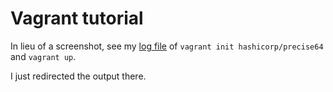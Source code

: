 # Vagrant tutorial

In lieu of a screenshot, see my [log file](./vagrant.md.txt) of `vagrant init hashicorp/precise64` and `vagrant up`.

I just redirected the output there.
